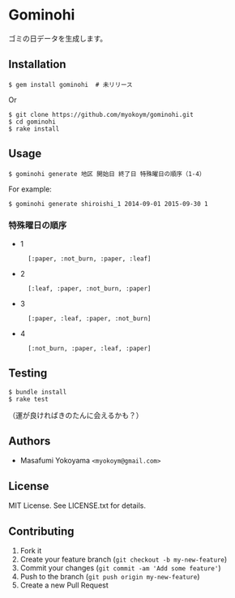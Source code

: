 # Gominohi

ゴミの日データを生成します。

## Installation

    $ gem install gominohi  # 未リリース

Or

    $ git clone https://github.com/myokoym/gominohi.git
    $ cd gominohi
    $ rake install

## Usage

    $ gominohi generate 地区 開始日 終了日 特殊曜日の順序（1-4）

For example:

    $ gominohi generate shiroishi_1 2014-09-01 2015-09-30 1

### 特殊曜日の順序

* 1

        [:paper, :not_burn, :paper, :leaf]

* 2

        [:leaf, :paper, :not_burn, :paper]

* 3

        [:paper, :leaf, :paper, :not_burn]

* 4

        [:not_burn, :paper, :leaf, :paper]

## Testing

    $ bundle install
    $ rake test

（運が良ければきのたんに会えるかも？）

## Authors

* Masafumi Yokoyama `<myokoym@gmail.com>`

## License

MIT License. See LICENSE.txt for details.

## Contributing

1. Fork it
2. Create your feature branch (`git checkout -b my-new-feature`)
3. Commit your changes (`git commit -am 'Add some feature'`)
4. Push to the branch (`git push origin my-new-feature`)
5. Create a new Pull Request
